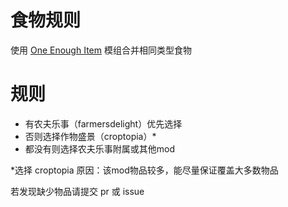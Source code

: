 # 食物规则
使用 [One Enough Item](https://github.com/Tower-of-Sighs/OneEnoughItem) 模组合并相同类型食物
# 规则
- 有农夫乐事（farmersdelight）优先选择
- 否则选择作物盛景（croptopia）*
- 都没有则选择农夫乐事附属或其他mod

*选择 croptopia 原因：该mod物品较多，能尽量保证覆盖大多数物品

若发现缺少物品请提交 pr 或 issue
